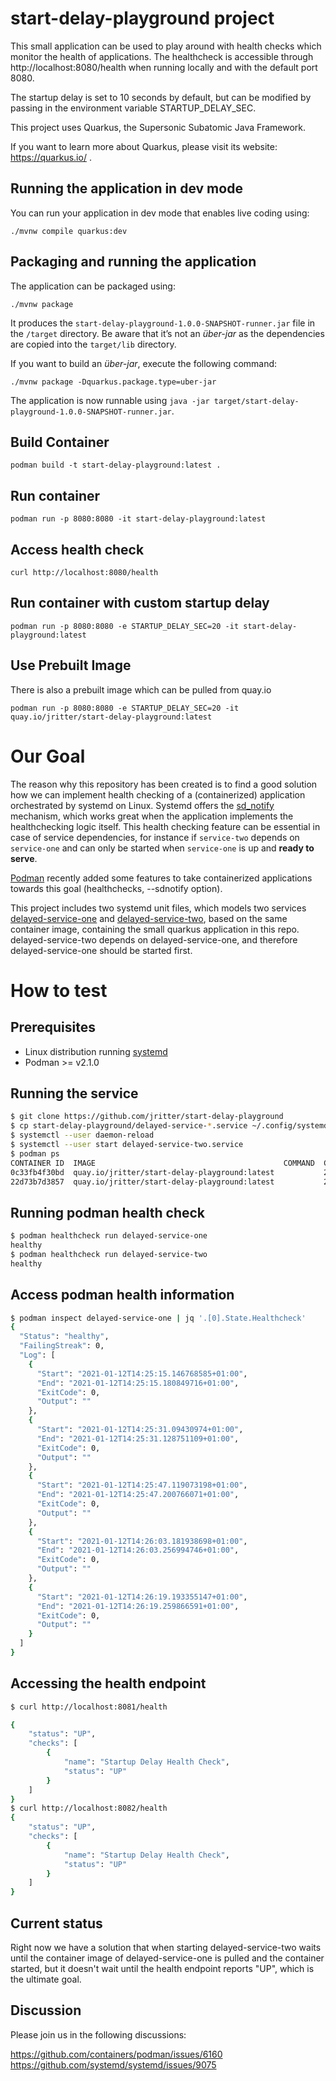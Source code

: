 # start-delay-playground project

This small application can be used to play around with health checks which monitor the health of applications. The healthcheck is accessible through http://localhost:8080/health when running locally and with the default port 8080.

The startup delay is set to 10 seconds by default, but can be modified by passing in the environment variable STARTUP_DELAY_SEC.

This project uses Quarkus, the Supersonic Subatomic Java Framework.

If you want to learn more about Quarkus, please visit its website: https://quarkus.io/ .

## Running the application in dev mode

You can run your application in dev mode that enables live coding using:
```shell script
./mvnw compile quarkus:dev
```

## Packaging and running the application

The application can be packaged using:
```shell script
./mvnw package
```
It produces the `start-delay-playground-1.0.0-SNAPSHOT-runner.jar` file in the `/target` directory.
Be aware that it’s not an _über-jar_ as the dependencies are copied into the `target/lib` directory.

If you want to build an _über-jar_, execute the following command:
```shell script
./mvnw package -Dquarkus.package.type=uber-jar
```

The application is now runnable using `java -jar target/start-delay-playground-1.0.0-SNAPSHOT-runner.jar`.

## Build Container

```shell script
podman build -t start-delay-playground:latest .
```

## Run container

```shell script
podman run -p 8080:8080 -it start-delay-playground:latest
```

## Access health check

```shell script
curl http://localhost:8080/health
```

## Run container with custom startup delay

```shell script
podman run -p 8080:8080 -e STARTUP_DELAY_SEC=20 -it start-delay-playground:latest
```

## Use Prebuilt Image

There is also a prebuilt image which can be pulled from quay.io

```shell script
podman run -p 8080:8080 -e STARTUP_DELAY_SEC=20 -it quay.io/jritter/start-delay-playground:latest
```

# Our Goal

The reason why this repository has been created is to find a good solution how we can implement health checking of a (containerized) application orchestrated by systemd on Linux. Systemd offers the [sd_notify](https://www.freedesktop.org/software/systemd/man/sd_notify.html) mechanism, which works great when the application implements the healthchecking logic itself. This health checking feature can be essential in case of service dependencies, for instance if `service-two` depends on `service-one` and can only be started when `service-one` is up and **ready to serve**.

[Podman](https://podman.io/) recently added some features to take containerized applications towards this goal (healthchecks, --sdnotify option).

This project includes two systemd unit files, which models two services [delayed-service-one](delayed-service-one.service) and [delayed-service-two](delayed-service-two.service), based on the same container image, containing the small quarkus application in this repo. delayed-service-two depends on delayed-service-one, and therefore delayed-service-one should be started first.

# How to test

## Prerequisites

* Linux distribution running [systemd](https://www.freedesktop.org/wiki/Software/systemd/)
* Podman >= v2.1.0

## Running the service

```bash
$ git clone https://github.com/jritter/start-delay-playground
$ cp start-delay-playground/delayed-service-*.service ~/.config/systemd/user/
$ systemctl --user daemon-reload
$ systemctl --user start delayed-service-two.service
$ podman ps
CONTAINER ID  IMAGE                                          COMMAND  CREATED         STATUS             PORTS                   NAMES
0c33fb4f30bd  quay.io/jritter/start-delay-playground:latest           20 seconds ago  Up 20 seconds ago  0.0.0.0:8082->8080/tcp  delayed-service-two
22d73b7d3857  quay.io/jritter/start-delay-playground:latest           21 seconds ago  Up 21 seconds ago  0.0.0.0:8081->8080/tcp  delayed-service-one
```

## Running podman health check

```bash
$ podman healthcheck run delayed-service-one
healthy
$ podman healthcheck run delayed-service-two
healthy
```

## Access podman health information

```bash
$ podman inspect delayed-service-one | jq '.[0].State.Healthcheck'
{
  "Status": "healthy",
  "FailingStreak": 0,
  "Log": [
    {
      "Start": "2021-01-12T14:25:15.146768585+01:00",
      "End": "2021-01-12T14:25:15.180849716+01:00",
      "ExitCode": 0,
      "Output": ""
    },
    {
      "Start": "2021-01-12T14:25:31.09430974+01:00",
      "End": "2021-01-12T14:25:31.128751109+01:00",
      "ExitCode": 0,
      "Output": ""
    },
    {
      "Start": "2021-01-12T14:25:47.119073198+01:00",
      "End": "2021-01-12T14:25:47.200766071+01:00",
      "ExitCode": 0,
      "Output": ""
    },
    {
      "Start": "2021-01-12T14:26:03.181938698+01:00",
      "End": "2021-01-12T14:26:03.256994746+01:00",
      "ExitCode": 0,
      "Output": ""
    },
    {
      "Start": "2021-01-12T14:26:19.193355147+01:00",
      "End": "2021-01-12T14:26:19.259866591+01:00",
      "ExitCode": 0,
      "Output": ""
    }
  ]
}
```

## Accessing the health endpoint

```bash
$ curl http://localhost:8081/health

{
    "status": "UP",
    "checks": [
        {
            "name": "Startup Delay Health Check",
            "status": "UP"
        }
    ]
}
$ curl http://localhost:8082/health
{
    "status": "UP",
    "checks": [
        {
            "name": "Startup Delay Health Check",
            "status": "UP"
        }
    ]
}
```



## Current status

Right now we have a solution that when starting delayed-service-two waits until the container image of delayed-service-one is pulled and the container started, but it doesn't wait until the health endpoint reports "UP", which is the ultimate goal.

## Discussion

Please join us in the following discussions:

https://github.com/containers/podman/issues/6160
https://github.com/systemd/systemd/issues/9075